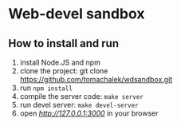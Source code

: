 # Web-devel sandbox

## How to install and run

1) install Node.JS and npm
2) clone the project: git clone https://github.com/tomachalek/wdsandbox.git
3) run `npm install`
4) compile the server code: `make server`
5) run devel server: `make devel-server`
6) open *http://127.0.0.1:3000* in your browser
